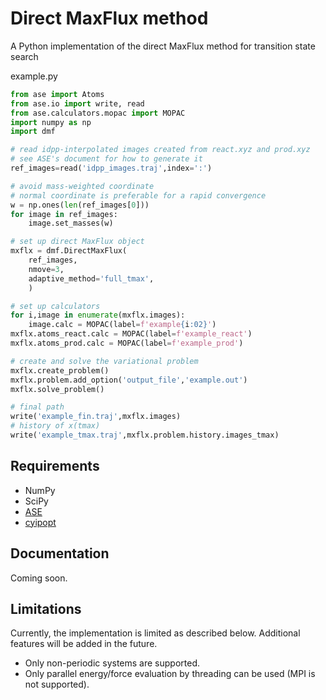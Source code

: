 # Direct MaxFlux method
A Python implementation of the direct MaxFlux method for transition state search

example.py
```python
from ase import Atoms
from ase.io import write, read
from ase.calculators.mopac import MOPAC
import numpy as np
import dmf

# read idpp-interpolated images created from react.xyz and prod.xyz
# see ASE's document for how to generate it
ref_images=read('idpp_images.traj',index=':')

# avoid mass-weighted coordinate
# normal coordinate is preferable for a rapid convergence
w = np.ones(len(ref_images[0]))
for image in ref_images:
    image.set_masses(w)

# set up direct MaxFlux object
mxflx = dmf.DirectMaxFlux(
    ref_images,
    nmove=3,
    adaptive_method='full_tmax',
    )

# set up calculators
for i,image in enumerate(mxflx.images):
    image.calc = MOPAC(label=f'example{i:02}')
mxflx.atoms_react.calc = MOPAC(label=f'example_react')
mxflx.atoms_prod.calc = MOPAC(label=f'example_prod')

# create and solve the variational problem
mxflx.create_problem()
mxflx.problem.add_option('output_file','example.out')
mxflx.solve_problem()

# final path
write('example_fin.traj',mxflx.images)
# history of x(tmax)
write('example_tmax.traj',mxflx.problem.history.images_tmax)
```

## Requirements

- NumPy
- SciPy
- [ASE](https://wiki.fysik.dtu.dk/ase/)
- [cyipopt](https://cyipopt.readthedocs.io/en/stable/)

## Documentation

Coming soon.

## Limitations

Currently, the implementation is limited as described below. Additional features will be added in the future.

- Only non-periodic systems are supported.
- Only parallel energy/force evaluation by threading can be used (MPI is not supported).
